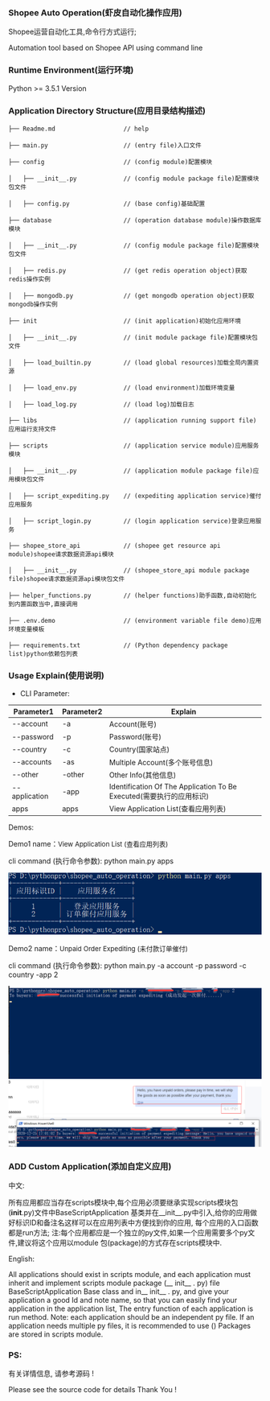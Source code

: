 ### Shopee Auto Operation(虾皮自动化操作应用)
 Shopee运营自动化工具,命令行方式运行;

 Automation tool based on Shopee API using command line

### Runtime Environment(运行环境)
Python  >= 3.5.1 Version

### Application Directory Structure(应用目录结构描述)
```
├── Readme.md                   // help 

├── main.py                     // (entry file)入口文件

├── config                      // (config module)配置模块

│   ├── __init__.py             // (config module package file)配置模块包文件

│   ├── config.py               // (base config)基础配置

├── database                    // (operation database module)操作数据库模块

│   ├── __init__.py             // (config module package file)配置模块包文件

│   ├── redis.py                // (get redis operation object)获取redis操作实例

│   ├── mongodb.py              // (get mongodb operation object)获取mongodb操作实例

├── init                        // (init application)初始化应用环境

│   ├── __init__.py             // (init module package file)配置模块包文件

│   ├── load_builtin.py         // (load global resources)加载全局内置资源

│   ├── load_env.py             // (load environment)加载环境变量

│   ├── load_log.py             // (load log)加载日志

├── libs                        // (application running support file)应用运行支持文件

├── scripts                     // (application service module)应用服务模块

│   ├── __init__.py             // (application module package file)应用模块包文件

│   ├── script_expediting.py    // (expediting application service)催付应用服务

│   ├── script_login.py         // (login application service)登录应用服务

├── shopee_store_api            // (shopee get resource api module)shopee请求数据资源api模块

│   ├── __init__.py             // (shopee_store_api module package file)shopee请求数据资源api模块包文件

├── helper_functions.py         // (helper functions)助手函数,自动初始化到内置函数当中,直接调用

├── .env.demo                   // (environment variable file demo)应用环境变量模板

├── requirements.txt            // (Python dependency package list)python依赖包列表

```
### Usage Explain(使用说明)
* CLI Parameter:

|   Parameter1  | Parameter2 | Explain |
|  ----  | ----  | ----  |
| --account  | -a  | Account(账号)  |
| --password  | -p | Password(账号)  |
| --country  | -c | Country(国家站点)  |
| --accounts  | -as | Multiple Account(多个账号信息)  |
| --other  | -other | Other Info(其他信息)  |
| --application  | -app | Identification Of The Application To Be Executed(需要执行的应用标识)  |
| apps  | apps | View Application List(查看应用列表)  |

Demos:

Demo1 name：<font size=2 >View Application List (查看应用列表)</font>

cli command (执行命令参数): python main.py apps

![RUNOOB 图标](doc\img\view_application_list.png "application list")


Demo2 name：<font size=2 >Unpaid Order Expediting (未付款订单催付)</font>

cli command (执行命令参数): python main.py -a account -p password -c country -app 2

![RUNOOB 图标](doc\img\expediting.png "expediting")
![RUNOOB 图标](doc\img\send_expenditing.png "application list")

### ADD Custom Application(添加自定义应用)
中文:

所有应用都应当存在scripts模块中,每个应用必须要继承实现scripts模块包(__init__.py)文件中BaseScriptApplication
基类并在__init__.py中引入,给你的应用做好标识ID和备注名这样可以在应用列表中方便找到你的应用,
每个应用的入口函数都是run方法; 注:每个应用都应是一个独立的py文件,如果一个应用需要多个py文件,建议将这个应用以module
包(package)的方式存在scripts模块中.


English:

All applications should exist in scripts module, and each application must inherit and implement scripts module package 
(__ init__ . py) file BaseScriptApplication
Base class and in__ init__ . py, and give your application a good Id and note name, so that you can easily find your application in the application list,
The entry function of each application is run method. Note: each application should be an independent py file. If an application needs multiple py files, it is recommended to use ()
Packages are stored in scripts module.

### PS:

有关详情信息, 请参考源码 !

Please see the source code for details Thank You !
  




